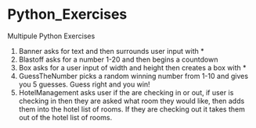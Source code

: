 # Python_Exercises
Multipule Python Exercises
1. Banner asks for text and then surrounds user input with *
2. Blastoff asks for a number 1-20 and then begins a countdown
3. Box asks for a user input of width and height then creates a box with *
4. GuessTheNumber picks a random winning number from 1-10 and gives you 5 guesses. Guess right and you win!
5. HotelManagement asks user if the are checking in or out, if user is checking in then they are asked what room they would like, then adds them into the hotel list of rooms. If they are checking out it takes them out of the hotel list of rooms.
